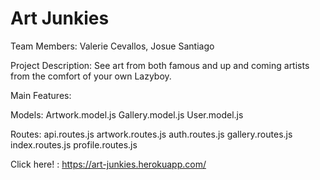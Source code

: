 # Art Junkies

Team Members:
              Valerie Cevallos, 
              Josue Santiago

Project Description: See art from both famous and up and coming artists from the comfort of your own Lazyboy.

Main Features: 

Models: Artwork.model.js
        Gallery.model.js
        User.model.js

Routes: api.routes.js
        artwork.routes.js
        auth.routes.js
        gallery.routes.js
        index.routes.js
        profile.routes.js

Click here! : https://art-junkies.herokuapp.com/

